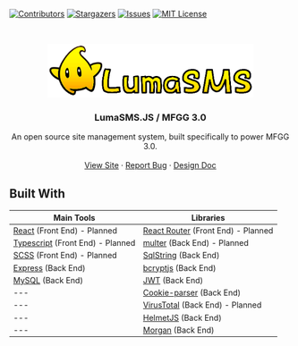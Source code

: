 <!-- PROJECT SHIELDS -->
[![Contributors][contributors-shield]][contributors-url]
[![Stargazers][stars-shield]][stars-url]
[![Issues][issues-shield]][issues-url]
[![MIT License][license-shield]][license-url]

<br />
<p align="center">
  <img src="https://github.com/HypernovaTX/LumaSMSJS/blob/main/LumaSMSLogo.png?raw=true" alt="Logo" width="369" height="96">
  <h3 align="center">LumaSMS.JS / MFGG 3.0</h3>

  <p align="center">
    An open source site management system, built specifically to power MFGG 3.0.
    <br />
    <br />
    <a href="https://mfgg.net/">View Site</a>
    ·
    <a href="https://github.com/HypernovaTX/LumaSMSJS/issues">Report Bug</a>
    ·
    <a href="https://docs.google.com/document/d/1OFXkA5pYtG-OSKAqM4yAJINbLe1bGDlrKfl32T7Pudc/edit?usp=sharing">Design Doc</a>
  </p>
</p>


## Built With
Main Tools | Libraries
-----------|----------
<a href='https://reactjs.org/'>React</a> (Front End) - Planned | <a href='https://reactrouter.com/'>React Router</a> (Front End) - Planned
<a href='https://typescriptlang.org/'>Typescript</a> (Front End) - Planned | <a href='https://www.npmjs.com/package/multer'>multer</a> (Back End) - Planned
<a href='https://sass-lang.com/'>SCSS</a> (Front End) - Planned | <a href='https://www.npmjs.com/package/sqlstring'>SqlString</a> (Back End)
<a href='https://expressjs.com/'>Express</a> (Back End) | <a href='https://www.npmjs.com/package/bcryptjs'>bcryptjs</a> (Back End)
<a href='https://www.npmjs.com/package/mysql'>MySQL</a> (Back End) | <a href='https://jwt.io/'>JWT</a> (Back End)
--- | <a href='https://www.npmjs.com/package/cookie-parser'>Cookie-parser</a> (Back End)
--- | <a href='https://www.npmjs.com/package/virustotal-api'>VirusTotal</a> (Back End) - Planned
--- | <a href='https://helmetjs.github.io/'>HelmetJS</a> (Back End)
--- | <a href='https://www.npmjs.com/package/morgan'>Morgan</a> (Back End)

<!-- MARKDOWN LINKS & IMAGES -->
<!-- https://www.markdownguide.org/basic-syntax/#reference-style-links -->
[contributors-shield]: https://img.shields.io/github/contributors/HypernovaTX/LumaSMSJS.svg?style=for-the-badge
[contributors-url]: https://github.com/HypernovaTX/LumaSMSJS/graphs/contributors
[stars-shield]: https://img.shields.io/github/stars/HypernovaTX/LumaSMSJS.svg?style=for-the-badge
[stars-url]: https://github.com/HypernovaTX/LumaSMSJS/stargazers
[issues-shield]: https://img.shields.io/github/issues/HypernovaTX/LumaSMSJS.svg?style=for-the-badge
[issues-url]: https://github.com/HypernovaTX/LumaSMSJS/issues
[license-shield]: https://img.shields.io/github/license/HypernovaTX/LumaSMSJS.svg?style=for-the-badge
[license-url]: https://github.com/HypernovaTX/LumaSMSJS/blob/master/LICENSE
[product-screenshot]: images/screenshot.png
